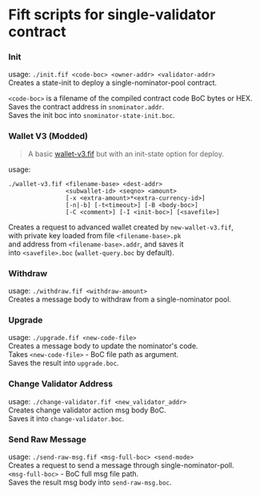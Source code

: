 # Fift scripts for single-validator contract

### Init

usage: `./init.fif <code-boc> <owner-addr> <validator-addr>` \
Creates a state-init to deploy a single-nominator-pool contract.

`<code-boc>` is a filename of the compiled contract code BoC bytes or HEX. \
Saves the contract address in `snominator.addr`. \
Saves the init boc into `snominator-state-init.boc`.

### Wallet V3 (Modded)

> A basic [wallet-v3.fif](https://github.com/ton-blockchain/ton/blob/master/crypto/smartcont/wallet-v3.fif) but with an init-state option for deploy.

usage: 
```
./wallet-v3.fif <filename-base> <dest-addr>
                <subwallet-id> <seqno> <amount>
                [-x <extra-amount>*<extra-currency-id>]
                [-n|-b] [-t<timeout>] [-B <body-boc>]
                [-C <comment>] [-I <init-boc>] [<savefile>]
```

Creates a request to advanced wallet created by `new-wallet-v3.fif`, \
with private key loaded from file `<filename-base>.pk` \
and address from `<filename-base>.addr`, and saves it \
into `<savefile>.boc` (`wallet-query.boc` by default).

### Withdraw

usage: `./withdraw.fif <withdraw-amount>` \
Creates a message body to withdraw from a single-nominator pool.

### Upgrade

usage: `./upgrade.fif <new-code-file>` \
Creates a message body to update the nominator's code. \
Takes `<new-code-file>` - BoC file path as argument. \
Saves the result into `upgrade.boc`.

### Change Validator Address

usage: `./change-validator.fif <new_validator_addr>` \
Creates change validator action msg body BoC. \
Saves it into `change-validator.boc`.

### Send Raw Message

usage: `./send-raw-msg.fif <msg-full-boc> <send-mode>` \
Creates a request to send a message through single-nominator-poll. \
`<msg-full-boc>` - BoC full msg file path. \
Saves the result msg body into `send-raw-msg.boc`.
